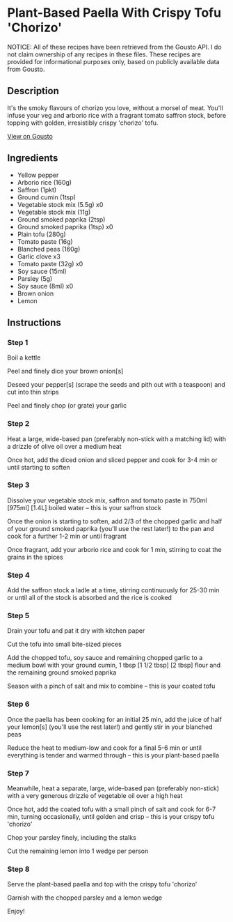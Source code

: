 # Plant-Based Paella With Crispy Tofu 'Chorizo'

NOTICE: All of these recipes have been retrieved from the Gousto API. I do not claim ownership of any recipes in these files. These recipes are provided for informational purposes only, based on publicly available data from Gousto.

## Description

It's the smoky flavours of chorizo you love, without a morsel of meat. You'll infuse your veg and arborio rice with a fragrant tomato saffron stock, before topping with golden, irresistibly crispy 'chorizo' tofu.

[View on Gousto](https://www.gousto.co.uk/recipes/cookbook/plant-based-paella-with-crispy-tofu-chorizo)

## Ingredients

- Yellow pepper
- Arborio rice (160g)
- Saffron (1pkt)
- Ground cumin (1tsp)
- Vegetable stock mix (5.5g) x0
- Vegetable stock mix (11g)
- Ground smoked paprika (2tsp)
- Ground smoked paprika (1tsp) x0
- Plain tofu (280g)
- Tomato paste (16g)
- Blanched peas (160g)
- Garlic clove x3
- Tomato paste (32g) x0
- Soy sauce (15ml)
- Parsley (5g)
- Soy sauce (8ml) x0
- Brown onion
- Lemon

## Instructions


### Step 1

Boil a kettle

Peel and finely dice your brown onion[s]

Deseed your pepper[s] (scrape the seeds and pith out with a teaspoon) and cut into thin strips

Peel and finely chop (or grate) your garlic


### Step 2

Heat a large, wide-based pan (preferably non-stick with a matching lid) with a drizzle of olive oil over a medium heat

Once hot, add the diced onion and sliced pepper and cook for 3-4 min or until starting to soften


### Step 3

Dissolve your vegetable stock mix, saffron and tomato paste in 750ml <span class="text-purple">[975ml]</span> <span class="text-danger">[1.4L]</span> boiled water – this is your saffron stock

Once the onion is starting to soften, add 2/3 of the chopped garlic and half of your ground smoked paprika (you'll use the rest later!) to the pan and cook for a further 1-2 min or until fragrant

Once fragrant, add your arborio rice and cook for 1 min, stirring to coat the grains in the spices


### Step 4

Add the saffron stock a ladle at a time, stirring continuously for 25-30 min or until all of the stock is absorbed and the rice is cooked


### Step 5

Drain your tofu and pat it dry with kitchen paper

Cut the tofu into small bite-sized pieces

Add the chopped tofu, soy sauce and remaining chopped garlic to a medium bowl with your ground cumin, 1 tbsp<span class="text-purple"> [1 1/2 tbsp] </span><span class="text-danger">[2 tbsp] </span>flour and the remaining ground smoked paprika

Season with a pinch of salt and mix to combine – this is your coated tofu


### Step 6

Once the paella has been cooking for an initial 25 min, add the juice of half your<span class="text-danger"> </span>lemon[s] (you'll use the rest later!) and gently stir in your blanched peas

Reduce the heat to medium-low and cook for a final 5-6 min or until everything is tender and warmed through – this is your plant-based paella


### Step 7

Meanwhile, heat a separate, large, wide-based pan (preferably non-stick) with a very generous drizzle of vegetable oil over a high heat

Once hot, add the coated tofu with a small pinch of salt and cook for 6-7 min, turning occasionally, until golden and crisp – this is your crispy tofu 'chorizo'

Chop your parsley finely, including the stalks

Cut the remaining lemon into 1 wedge per person

### Step 8

Serve the plant-based paella and top with the crispy tofu 'chorizo'

Garnish with the chopped parsley and a lemon wedge

Enjoy!

